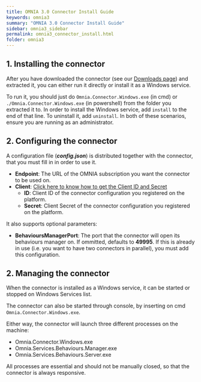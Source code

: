 ```yaml
---
title: OMNIA 3.0 Connector Install Guide
keywords: omnia3
summary: "OMNIA 3.0 Connector Install Guide"
sidebar: omnia3_sidebar
permalink: omnia3_connector_install.html
folder: omnia3
---
```

## 1. Installing the connector

After you have downloaded the connector (see our [Downloads page](omnia3_downloads.html)) and extracted it, you can either run it directly or install it as a Windows service.

To run it, you should just do `Omnia.Connector.Windows.exe` (in cmd) or `./Omnia.Connector.Windows.exe` (in powershell) from the folder you extracted it to. In order to install the Windows service, add `install` to the end of that line. To uninstall it, add `uninstall`. In both of these scenarios, ensure you are running as an administrator.

## 2. Configuring the connector

A configuration file (_**config.json**_) is distributed together with the connector, that you must fill in in order to use it. 

- **Endpoint**: The URL of the OMNIA subscription you want the connector to be used on.
- **Client**: [Click here to know how to get the Client ID and Secret](omnia3_management_introduction.html#52-get-the-api-client-credentials)
    - **ID**: Client ID of the connector configuration you registered on the platform.
    - **Secret**: Client Secret of the connector configuration you registered on the platform.

It also supports optional parameters:

- **BehavioursManagerPort**: The port that the connector will open its behaviours manager on. If ommitted, defaults to **49995**. If this is already in use (i.e. you want to have two connectors in parallel), you must add this configuration.

## 2. Managing the connector

When the connector is installed as a Windows service, it can be started or stopped on Windows Services list.

The connector can also be started through console, by inserting on cmd `Omnia.Connector.Windows.exe`.

Either way, the connector will launch three different processes on the machine:

- Omnia.Connector.Windows.exe
- Omnia.Services.Behaviours.Manager.exe
- Omnia.Services.Behaviours.Server.exe

All processes are essential and should not be manually closed, so that the connector is always responsive.
